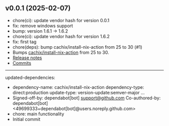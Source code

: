 ## v0.0.1 (2025-02-07)


- chore(ci): update vendor hash for version 0.0.1
- fix: remove windows support
- bump: version 1.6.1 → 1.6.2
- chore(ci): update vendor hash for version 1.6.2
- fix: first tag
- chore(deps): bump cachix/install-nix-action from 25 to 30 (#1)
- Bumps [cachix/install-nix-action](https://github.com/cachix/install-nix-action) from 25 to 30.
- [Release notes](https://github.com/cachix/install-nix-action/releases)
- [Commits](https://github.com/cachix/install-nix-action/compare/v25...v30)
- ---
updated-dependencies:
- dependency-name: cachix/install-nix-action
  dependency-type: direct:production
  update-type: version-update:semver-major
...
- Signed-off-by: dependabot[bot] <support@github.com>
Co-authored-by: dependabot[bot] <49699333+dependabot[bot]@users.noreply.github.com>
- chore: main functionality
- Initial commit

